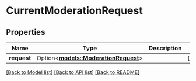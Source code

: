 # CurrentModerationRequest

## Properties

Name | Type | Description | Notes
------------ | ------------- | ------------- | -------------
**request** | Option<[**models::ModerationRequest**](ModerationRequest.md)> |  | [optional]

[[Back to Model list]](../README.md#documentation-for-models) [[Back to API list]](../README.md#documentation-for-api-endpoints) [[Back to README]](../README.md)


